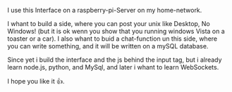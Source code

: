 I use this Interface on a raspberry-pi-Server on my home-network. 

I whant to build a side, where you can post your unix like Desktop, No Windows! (but it is ok wenn you show that you running windows Vista on a toaster or a car).
I also whant to buid a chat-function un this side, where you can write something, and it will be written on a mySQL database. 

Since yet i build the interface and the js behind the input tag, but i already learn node.js, python, and MySql, and later i whant to learn WebSockets. 

I hope you like it 👍. 